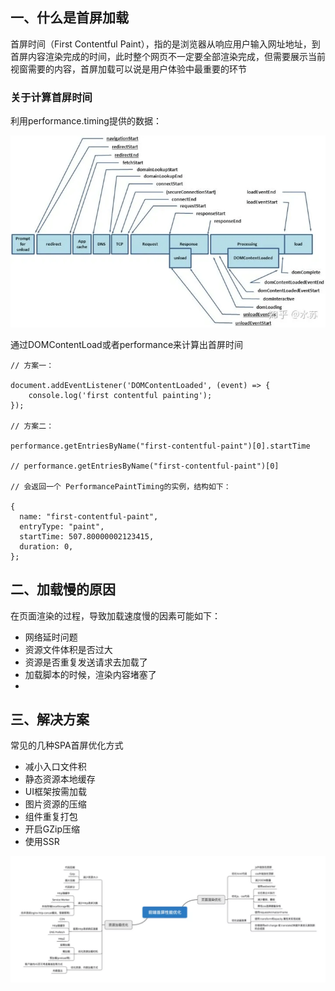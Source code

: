 ## 一、什么是首屏加载
首屏时间（First Contentful Paint），指的是浏览器从响应用户输入网址地址，到首屏内容渲染完成的时间，此时整个网页不一定要全部渲染完成，但需要展示当前视窗需要的内容，首屏加载可以说是用户体验中最重要的环节

### 关于计算首屏时间
利用performance.timing提供的数据：

![img](./img/judgefirst.png "judgefirst.png")

通过DOMContentLoad或者performance来计算出首屏时间

```
// 方案一：

document.addEventListener('DOMContentLoaded', (event) => {
    console.log('first contentful painting');
});

// 方案二：

performance.getEntriesByName("first-contentful-paint")[0].startTime

// performance.getEntriesByName("first-contentful-paint")[0]

// 会返回一个 PerformancePaintTiming的实例，结构如下：

{
  name: "first-contentful-paint",
  entryType: "paint",
  startTime: 507.80000002123415,
  duration: 0,
};

```

## 二、加载慢的原因
在页面渲染的过程，导致加载速度慢的因素可能如下：

- 网络延时问题
- 资源文件体积是否过大
- 资源是否重复发送请求去加载了
- 加载脚本的时候，渲染内容堵塞了
- 
## 三、解决方案
常见的几种SPA首屏优化方式

- 减小入口文件积
- 静态资源本地缓存
- UI框架按需加载
- 图片资源的压缩
- 组件重复打包
- 开启GZip压缩
- 使用SSR
  
![img](./img/firstscreen.png "firstscreen.png")